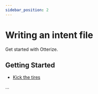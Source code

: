 ```yaml
---
sidebar_position: 2
---
```


# Writing an intent file

Get started with Otterize.

## Getting Started

- [Kick the tires](./kicking-the-tires)

...
